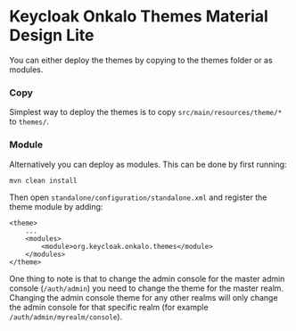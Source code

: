 Keycloak Onkalo Themes Material Design Lite
===========================================

You can either deploy the themes by copying to the themes folder or as modules.

### Copy

Simplest way to deploy the themes is to copy `src/main/resources/theme/*` to `themes/`.

### Module

Alternatively you can deploy as modules. This can be done by first running:

    mvn clean install
    
Then open `standalone/configuration/standalone.xml` and register the theme module by adding:

    <theme>
        ...
        <modules>
            <module>org.keycloak.onkalo.themes</module>
        </modules>
    </theme>

One thing to note is that to change the admin console for the master admin console (`/auth/admin`) you need to change the theme for the master realm. Changing the admin console theme for any other realms will only change the admin console for that specific realm (for example `/auth/admin/myrealm/console`).

